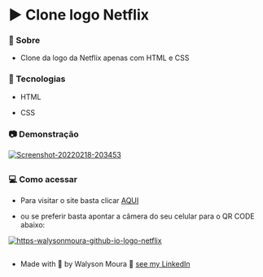 #  ▶️   Clone logo Netflix

### 🔭 Sobre 

<p align="justify">

-  Clone da logo da Netflix apenas com HTML e CSS

</p>

### :rocket: Tecnologias

<p align="justify">

- HTML

- CSS


</p>

### :camera: Demonstração

<p align="justify">

<a href="https://walysonmoura.github.io/logo-netflix/"><img src="https://i.ibb.co/9ycNpSW/Screenshot-20220218-203453.jpg" alt="Screenshot-20220218-203453" border="0" border-radius="10"></a>

##


</p>

### 💻 Como acessar

<p  align="center">

-  Para visitar o site basta clicar <a href="https://walysonmoura.github.io/logo-netflix/" target="_blank">AQUI</a>

-  ou se preferir basta apontar a câmera do seu celular para o QR CODE abaixo:

</p>

<p align="center">

<a href="https://walysonmoura.github.io/logo-netflix/"><img src="https://i.ibb.co/KD27Nnb/https-walysonmoura-github-io-logo-netflix.png" alt="https-walysonmoura-github-io-logo-netflix" border="0"></a>

</p>

##

 -  Made with 💙 by Walyson Moura 👋 <a href="https://www.linkedin.com/in/walyson-moura-302562218" target="_blank">see my LinkedIn</a>
